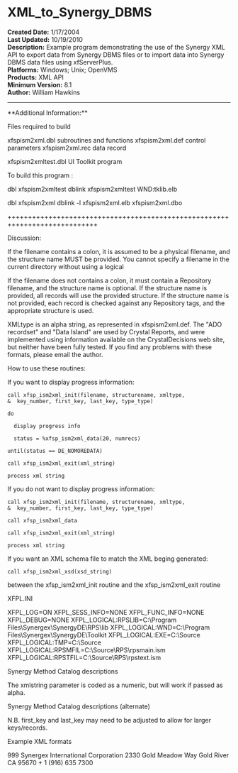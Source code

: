 # XML_to_Synergy_DBMS<br />
**Created Date:** 1/17/2004<br />
**Last Updated:** 10/19/2010<br />
**Description:** Example program demonstrating the use of the Synergy XML API to export data from Synergy DBMS files or to import data into Synergy DBMS data files using xfServerPlus.<br />
**Platforms:** Windows; Unix; OpenVMS<br />
**Products:** XML API<br />
**Minimum Version:** 8.1<br />
**Author:** William Hawkins
<hr>
**Additional Information:**

Files required to build

 xfspism2xml.dbl               subroutines and functions
 xfspism2xml.def               control parameters
 xfspism2xml.rec               data record

 xfspism2xmltest.dbl           UI Toolkit program

 To build this program :

 dbl xfspism2xmltest
 dblink xfspism2xmltest WND:tklib.elb

 dbl xfspism2xml
 dblink -l xfspism2xml.elb xfspism2xml.dbo

++++++++++++++++++++++++++++++++++++++++++++++++++++++++++++++++++++++++++++

 Discussion:

  If the filename contains a colon, it is assumed to be a physical filename,
  and the structure name MUST be provided. You cannot specify a filename in
  the current directory without using a logical

  If the filename does not contains a colon, it must contain a Repository
  filename, and the structure name is optional.  If the structure name is
  provided, all records will use the provided structure.  If the structure
  name is not provided, each record is checked against any Repository tags,
  and the appropriate structure is used.

  XMLtype is an alpha string, as represented in xfspism2xml.def.
  The "ADO recordset" and "Data Island" are used by Crystal Reports, and
  were implemented using information available on the CrystalDecisions web
  site, but neither have been fully tested.  If you find any problems with
  these formats, please email the author.


  How to use these routines:



  If you want to display progress information:

    call xfsp_ism2xml_init(filename, structurename, xmltype,
    &  key_number, first_key, last_key, type_type)

    do

      display progress info

      status = %xfsp_ism2xml_data(20, numrecs)

    until(status == DE_NOMOREDATA)

    call xfsp_ism2xml_exit(xml_string)

    process xml string



  If you do not want to display progress information:

    call xfsp_ism2xml_init(filename, structurename, xmltype,
    &  key_number, first_key, last_key, type_type)

    call xfsp_ism2xml_data

    call xfsp_ism2xml_exit(xml_string)

    process xml string




  If you want an XML schema file to match the XML beging generated:

    call xfsp_ism2xml_xsd(xsd_string)

  between the xfsp_ism2xml_init routine and the xfsp_ism2xml_exit routine




 XFPL.INI

 XFPL_LOG=ON
 XFPL_SESS_INFO=NONE
 XFPL_FUNC_INFO=NONE
 XFPL_DEBUG=NONE
 XFPL_LOGICAL:RPSLIB=C:\Program Files\Synergex\SynergyDE\RPS\lib
 XFPL_LOGICAL:WND=C:\Program Files\Synergex\SynergyDE\Toolkit
 XFPL_LOGICAL:EXE=C:\Source
 XFPL_LOGICAL:TMP=C:\Source
 XFPL_LOGICAL:RPSMFIL=C:\Source\RPS\rpsmain.ism
 XFPL_LOGICAL:RPSTFIL=C:\Source\RPS\rpstext.ism


 Synergy Method Catalog descriptions

 <method name="xfsp_ism2xml_init" id="xfsp_ism2xml_init" elb="EXE:xfspism2xml">
   <methodresult type="value" size="4"/>
   <param name="filename" type="alpha" size="255"/>
   <param name="structurename" type="alpha" size="30" required="no"/>
   <param name="xml_type" type="alpha" size="25" required="no"/>
   <param name="keynumber" type="decimal" size="3" required="no"/>
   <param name="first_key" type="alpha" size="80" required="no"/>
   <param name="last_key" type="alpha" size="80" required="no"/>
   <param name="keyrangetype" type="decimal" size="1" required="no"/>
 </method>

 <method name="xfsp_ism2xml_data" id="xfsp_ism2xml_data" elb="EXE:xfspism2xml">
   <methodresult type="value" size="4"/>
   <param name="max_records" type="integer" size="4" required="no"/>
   <param name="number_of_records" type="integer" size="4" required="no" dir="out"/>
 </method>

 <method name="xfsp_ism2xml_exit" id="xfsp_ism2xml_exit" elb="EXE:xfspism2xml">
   <methodresult type="value" size="4"/>
   <param name="xml_handle" type="handle" dir="out"/>
 </method>

 <method name="xfsp_ism2xml_xsd" id="xfsp_ism2xml_xsd" elb="EXE:xfspism2xml">
   <methodresult type="value" size="4"/>
   <param name="xsd_handle" type="handle" dir="out"/>
 </method>

 <method name="get_error_text" id="get_error_text" elb="EXE:xfspism2xml">
   <methodresult type="value" size="4"/>
   <param name="errornumber" type="integer" size="4" required="no"/>
   <param name="errortext" type="alpha" size="80" required="no" dir="out"/>
 </method>


 The xmlstring parameter is coded as a numeric, but will work if passed as alpha.

 Synergy Method Catalog descriptions (alternate)

 <method name="xfsp_ism2xml_exit" id="xfsp_ism2xml_exit" elb="EXE:xfspism2xml">
   <methodresult type="value" size="4"/>
   <param name="xmlstring" type="alpha" size="65535" dir="out"/>
 </method>

 <method name="xfsp_ism2xml_xsd" id="xfsp_ism2xml_xsd" elb="EXE:xfspism2xml">
   <methodresult type="value" size="4"/>
   <param name="xsdstring" type="alpha" size="65535" dir="out"/>
 </method>

 N.B. first_key and last_key may need to be adjusted to allow for larger keys/records.


 Example XML formats

<?xml version='1.0'?>
<xfspism2xml XMLtype="nameTAG value=">
  <file name="CUSTOMER">
    <CUSTOMER keynum="0">
      <cust_id value="999"/>
      <cust_name value="Synergex International Corporation"/>
      <cust_adr1 value="2330 Gold Meadow Way"/>
      <cust_adr2 value=""/>
      <cust_city value="Gold River"/>
      <cust_state value="CA"/>
      <cust_zip value="95670"/>
      <cust_phone value=" + 1 (916) 635 7300"/>
    </CUSTOMER>
  </file>
</xfspism2xml>

<?xml version='1.0'?>
<xfspism2xml XMLtype="TAG name= value=">
  <file name="CUSTOMER">
    <structure name="CUSTOMER" keynum="0">
      <field name="cust_id" value="999"/>
      <field name="cust_name" value="Synergex International Corporation"/>
      <field name="cust_adr1" value="2330 Gold Meadow Way"/>
      <field name="cust_adr2" value=""/>
      <field name="cust_city" value="Gold River"/>
      <field name="cust_state" value="CA"/>
      <field name="cust_zip" value="95670"/>
      <field name="cust_phone" value=" + 1 (916) 635 7300"/>
    </structure>
  </file>
</xfspism2xml>

<?xml version='1.0'?>
<xfspism2xml XMLtype="nameTAG DATA nameENDTAG">
  <file name="CUSTOMER">
    <CUSTOMER keynum="0">
      <cust_id>999</cust_id>
      <cust_name>Synergex International Corporation</cust_name>
      <cust_adr1>2330 Gold Meadow Way</cust_adr1>
      <cust_adr2/>
      <cust_city>Gold River</cust_city>
      <cust_state>CA</cust_state>
      <cust_zip>95670</cust_zip>
      <cust_phone> + 1 (916) 635 7300</cust_phone>
    </CUSTOMER>
  </file>
</xfspism2xml>
